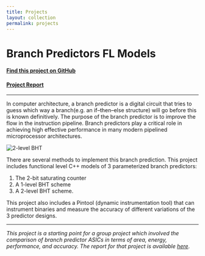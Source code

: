 ```yaml
---
title: Projects
layout: collection
permalink: projects
---
```

# Branch Predictors FL Models

#### [Find this project on GitHub](https://github.com/parthsaraswat/branch-pred-fl)
#### [Project Report](/assets/pdfs/branch-pred-fl.pdf)
---

In computer architecture, a branch predictor is a digital circuit that tries to guess which way a branch(e.g. an if–then–else structure) will go before this is known definitively. The purpose of the branch predictor is to improve the flow in the instruction pipeline. Branch predictors play a critical role in achieving high effective performance in many modern pipelined microprocessor architectures.

![2-level BHT](https://i.ibb.co/TqKDsMC/Screen-Shot-2020-05-12-at-5-56-43-PM.png)

There are several methods to implement this branch prediction. This project includes functional level C++ models of 3 parameterized branch predictors: 

1. The 2-bit saturating counter
2. A 1-level BHT scheme
3. A 2-level BHT scheme.

This project also includes a Pintool (dynamic instrumentation tool) that can instrument binaries and measure the accuracy of different variations of the 3 predictor designs. 

---
*This project is a starting point for a group project which involved the comparison of branch predictor ASICs in terms of area, energy, performance, and accuracy. The report for that project is available [here](/assets/pdfs/branch-pred-rtl.pdf)*.
